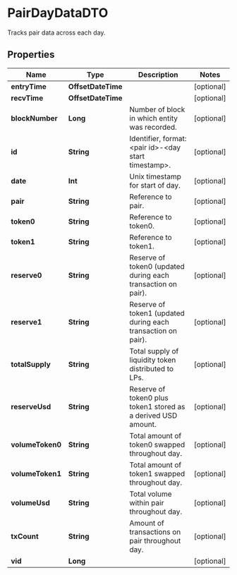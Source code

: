 

# PairDayDataDTO

Tracks pair data across each day.

## Properties

Name | Type | Description | Notes
------------ | ------------- | ------------- | -------------
**entryTime** | **OffsetDateTime** |  |  [optional]
**recvTime** | **OffsetDateTime** |  |  [optional]
**blockNumber** | **Long** | Number of block in which entity was recorded. |  [optional]
**id** | **String** | Identifier, format: &lt;pair id&gt;-&lt;day start timestamp&gt;. |  [optional]
**date** | **Int** | Unix timestamp for start of day. |  [optional]
**pair** | **String** | Reference to pair. |  [optional]
**token0** | **String** | Reference to token0. |  [optional]
**token1** | **String** | Reference to token1. |  [optional]
**reserve0** | **String** | Reserve of token0 (updated during each transaction on pair). |  [optional]
**reserve1** | **String** | Reserve of token1 (updated during each transaction on pair). |  [optional]
**totalSupply** | **String** | Total supply of liquidity token distributed to LPs. |  [optional]
**reserveUsd** | **String** | Reserve of token0 plus token1 stored as a derived USD amount. |  [optional]
**volumeToken0** | **String** | Total amount of token0 swapped throughout day. |  [optional]
**volumeToken1** | **String** | Total amount of token1 swapped throughout day. |  [optional]
**volumeUsd** | **String** | Total volume within pair throughout day. |  [optional]
**txCount** | **String** | Amount of transactions on pair throughout day. |  [optional]
**vid** | **Long** |  |  [optional]




